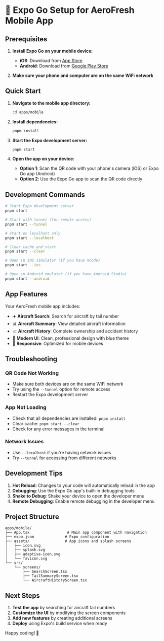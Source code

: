# 🚀 Expo Go Setup for AeroFresh Mobile App

## Prerequisites

1. **Install Expo Go on your mobile device:**
   - **iOS**: Download from [App Store](https://apps.apple.com/app/expo-go/id982107779)
   - **Android**: Download from [Google Play Store](https://play.google.com/store/apps/details?id=host.exp.exponent)

2. **Make sure your phone and computer are on the same WiFi network**

## Quick Start

1. **Navigate to the mobile app directory:**

   ```bash
   cd apps/mobile
   ```

2. **Install dependencies:**

   ```bash
   pnpm install
   ```

3. **Start the Expo development server:**

   ```bash
   pnpm start
   ```

4. **Open the app on your device:**
   - **Option 1**: Scan the QR code with your phone's camera (iOS) or Expo Go app (Android)
   - **Option 2**: Use the Expo Go app to scan the QR code directly

## Development Commands

```bash
# Start Expo development server
pnpm start

# Start with tunnel (for remote access)
pnpm start --tunnel

# Start on localhost only
pnpm start --localhost

# Clear cache and start
pnpm start --clear

# Open in iOS simulator (if you have Xcode)
pnpm start --ios

# Open in Android emulator (if you have Android Studio)
pnpm start --android
```

## App Features

Your AeroFresh mobile app includes:

- ✈️ **Aircraft Search**: Search for aircraft by tail number
- 📊 **Aircraft Summary**: View detailed aircraft information
- 📈 **Aircraft History**: Complete ownership and accident history
- 🎨 **Modern UI**: Clean, professional design with blue theme
- 📱 **Responsive**: Optimized for mobile devices

## Troubleshooting

### QR Code Not Working

- Make sure both devices are on the same WiFi network
- Try using the `--tunnel` option for remote access
- Restart the Expo development server

### App Not Loading

- Check that all dependencies are installed: `pnpm install`
- Clear cache: `pnpm start --clear`
- Check for any error messages in the terminal

### Network Issues

- Use `--localhost` if you're having network issues
- Try `--tunnel` for accessing from different networks

## Development Tips

1. **Hot Reload**: Changes to your code will automatically reload in the app
2. **Debugging**: Use the Expo Go app's built-in debugging tools
3. **Shake to Debug**: Shake your device to open the developer menu
4. **Remote Debugging**: Enable remote debugging in the developer menu

## Project Structure

```text
apps/mobile/
├── App.tsx                 # Main app component with navigation
├── expo.json              # Expo configuration
├── assets/                # App icons and splash screens
│   ├── icon.svg
│   ├── splash.svg
│   ├── adaptive-icon.svg
│   └── favicon.svg
└── src/
    └── screens/
        ├── SearchScreen.tsx
        ├── TailSummaryScreen.tsx
        └── AircraftHistoryScreen.tsx
```

## Next Steps

1. **Test the app** by searching for aircraft tail numbers
2. **Customize the UI** by modifying the screen components
3. **Add new features** by creating additional screens
4. **Deploy** using Expo's build service when ready

Happy coding! 🎉
